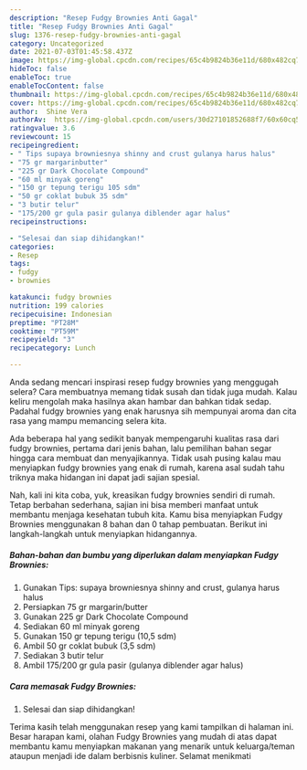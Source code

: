 ```yaml
---
description: "Resep Fudgy Brownies Anti Gagal"
title: "Resep Fudgy Brownies Anti Gagal"
slug: 1376-resep-fudgy-brownies-anti-gagal
category: Uncategorized
date: 2021-07-03T01:45:58.437Z
image: https://img-global.cpcdn.com/recipes/65c4b9824b36e11d/680x482cq70/fudgy-brownies-foto-resep-utama.jpg
hideToc: false
enableToc: true
enableTocContent: false
thumbnail: https://img-global.cpcdn.com/recipes/65c4b9824b36e11d/680x482cq70/fudgy-brownies-foto-resep-utama.jpg
cover: https://img-global.cpcdn.com/recipes/65c4b9824b36e11d/680x482cq70/fudgy-brownies-foto-resep-utama.jpg
author:  Shine Vera
authorAv:  https://img-global.cpcdn.com/users/30d27101852688f7/60x60cq50/avatar.jpg
ratingvalue: 3.6
reviewcount: 15
recipeingredient:
- " Tips supaya browniesnya shinny and crust gulanya harus halus"
- "75 gr margarinbutter"
- "225 gr Dark Chocolate Compound"
- "60 ml minyak goreng"
- "150 gr tepung terigu 105 sdm"
- "50 gr coklat bubuk 35 sdm"
- "3 butir telur"
- "175/200 gr gula pasir gulanya diblender agar halus"
recipeinstructions:

- "Selesai dan siap dihidangkan!"
categories:
- Resep
tags:
- fudgy
- brownies

katakunci: fudgy brownies 
nutrition: 199 calories
recipecuisine: Indonesian
preptime: "PT28M"
cooktime: "PT59M"
recipeyield: "3"
recipecategory: Lunch

---
```



Anda sedang mencari inspirasi resep fudgy brownies yang menggugah selera? Cara membuatnya memang tidak susah dan tidak juga mudah. Kalau keliru mengolah maka hasilnya akan hambar dan bahkan tidak sedap. Padahal fudgy brownies yang enak harusnya sih mempunyai aroma dan cita rasa yang mampu memancing selera kita.




Ada beberapa hal yang sedikit banyak mempengaruhi kualitas rasa dari fudgy brownies, pertama dari jenis bahan, lalu pemilihan bahan segar hingga cara membuat dan menyajikannya. Tidak usah pusing kalau mau menyiapkan fudgy brownies yang enak di rumah, karena asal sudah tahu triknya maka hidangan ini dapat jadi sajian spesial.


Nah, kali ini kita coba, yuk, kreasikan fudgy brownies sendiri di rumah. Tetap berbahan sederhana, sajian ini bisa memberi manfaat untuk membantu menjaga kesehatan tubuh kita. Kamu bisa menyiapkan Fudgy Brownies menggunakan 8 bahan dan 0 tahap pembuatan. Berikut ini langkah-langkah untuk menyiapkan hidangannya.

<!--inarticleads1-->

##### Bahan-bahan dan bumbu yang diperlukan dalam menyiapkan Fudgy Brownies:

1. Gunakan  Tips: supaya browniesnya shinny and crust, gulanya harus halus
1. Persiapkan 75 gr margarin/butter
1. Gunakan 225 gr Dark Chocolate Compound
1. Sediakan 60 ml minyak goreng
1. Gunakan 150 gr tepung terigu (10,5 sdm)
1. Ambil 50 gr coklat bubuk (3,5 sdm)
1. Sediakan 3 butir telur
1. Ambil 175/200 gr gula pasir (gulanya diblender agar halus)




<!--inarticleads2-->

##### Cara memasak Fudgy Brownies:


1. Selesai dan siap dihidangkan!



Terima kasih telah menggunakan resep yang kami tampilkan di halaman ini. Besar harapan kami, olahan Fudgy Brownies yang mudah di atas dapat membantu kamu menyiapkan makanan yang menarik untuk keluarga/teman ataupun menjadi ide dalam berbisnis kuliner. Selamat menikmati
